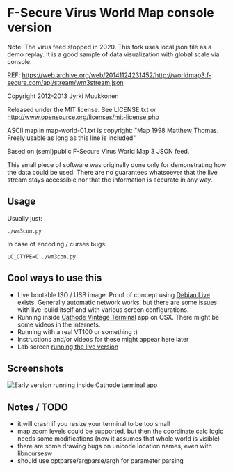 F-Secure Virus World Map console version
========================================
Note: The virus feed stopped in 2020. This fork uses local json file as a demo replay. It is a good sample of data visualization with global scale via console. 

REF: 
https://web.archive.org/web/20141124231452/http://worldmap3.f-secure.com/api/stream/wm3stream.json

Copyright 2012-2013 Jyrki Muukkonen

Released under the MIT license.
See LICENSE.txt or http://www.opensource.org/licenses/mit-license.php

ASCII map in map-world-01.txt is copyright:
 "Map 1998 Matthew Thomas. Freely usable as long as this line is included"

Based on (semi)public F-Secure Virus World Map 3 JSON feed.

This small piece of software was originally done only for demonstrating
how the data could be used. There are no guarantees whatsoever that
the live stream stays accessible nor that the information is accurate
in any way.

Usage
-----

Usually just:

```
./wm3con.py
```

In case of encoding / curses bugs:

```
LC_CTYPE=C ./wm3con.py
```


Cool ways to use this
---------------------

* Live bootable ISO / USB image. Proof of concept using [Debian Live](http://live.debian.net/devel/live-build/) exists. Generally automatic network works, but there are some issues with live-build itself and with various screen configurations.
* Running inside [Cathode Vintage Terminal](http://www.secretgeometry.com/apps/cathode/) app on OSX. There might be some videos in the internets.
* Running with a real VT100 or something :)
* Instructions and/or videos for these might appear here later
* Lab screen [running the live version](http://www.youtube.com/watch?v=t_8_tgR0Nc4)

Screenshots
-----------

![Early version running inside Cathode terminal app](screenshot01.jpg)

Notes / TODO
------------

- it will crash if you resize your terminal to be too small
- map zoom levels could be supported, but then the coordinate calc logic needs some modifications (now it assumes that whole world is visible)
- there are some drawing bugs on unicode location names, even with libncursesw
- should use optparse/argparse/argh for parameter parsing
